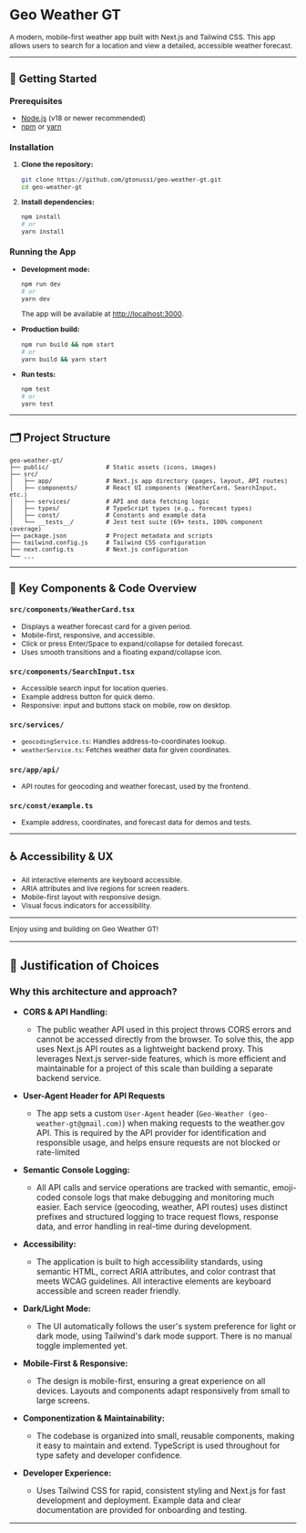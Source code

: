 <div style="font-size: 0.875em">

# Geo Weather GT

A modern, mobile-first weather app built with Next.js and Tailwind CSS. This app allows users to search for a location and view a detailed, accessible weather forecast.

---

## 🚀 Getting Started

### Prerequisites

- [Node.js](https://nodejs.org/) (v18 or newer recommended)
- [npm](https://www.npmjs.com/) or [yarn](https://yarnpkg.com/)

### Installation

1. **Clone the repository:**
   ```sh
   git clone https://github.com/gtonussi/geo-weather-gt.git
   cd geo-weather-gt
   ```
2. **Install dependencies:**
   ```sh
   npm install
   # or
   yarn install
   ```

### Running the App

- **Development mode:**

  ```sh
  npm run dev
  # or
  yarn dev
  ```

  The app will be available at [http://localhost:3000](http://localhost:3000).

- **Production build:**

  ```sh
  npm run build && npm start
  # or
  yarn build && yarn start
  ```

- **Run tests:**
  ```sh
  npm test
  # or
  yarn test
  ```

---

## 🗂️ Project Structure

```
geo-weather-gt/
├── public/                # Static assets (icons, images)
├── src/
│   ├── app/               # Next.js app directory (pages, layout, API routes)
│   ├── components/        # React UI components (WeatherCard, SearchInput, etc.)
│   ├── services/          # API and data fetching logic
│   ├── types/             # TypeScript types (e.g., forecast types)
│   ├── const/             # Constants and example data
│   └── __tests__/         # Jest test suite (69+ tests, 100% component coverage)
├── package.json           # Project metadata and scripts
├── tailwind.config.js     # Tailwind CSS configuration
├── next.config.ts         # Next.js configuration
└── ...
```

---

## 🧩 Key Components & Code Overview

### `src/components/WeatherCard.tsx`

- Displays a weather forecast card for a given period.
- Mobile-first, responsive, and accessible.
- Click or press Enter/Space to expand/collapse for detailed forecast.
- Uses smooth transitions and a floating expand/collapse icon.

### `src/components/SearchInput.tsx`

- Accessible search input for location queries.
- Example address button for quick demo.
- Responsive: input and buttons stack on mobile, row on desktop.

### `src/services/`

- `geocodingService.ts`: Handles address-to-coordinates lookup.
- `weatherService.ts`: Fetches weather data for given coordinates.

### `src/app/api/`

- API routes for geocoding and weather forecast, used by the frontend.

### `src/const/example.ts`

- Example address, coordinates, and forecast data for demos and tests.

---

## ♿ Accessibility & UX

- All interactive elements are keyboard accessible.
- ARIA attributes and live regions for screen readers.
- Mobile-first layout with responsive design.
- Visual focus indicators for accessibility.

---

Enjoy using and building on Geo Weather GT!

</div>

---

## 📝 Justification of Choices

### Why this architecture and approach?

- **CORS & API Handling:**
  - The public weather API used in this project throws CORS errors and cannot be accessed directly from the browser. To solve this, the app uses Next.js API routes as a lightweight backend proxy. This leverages Next.js server-side features, which is more efficient and maintainable for a project of this scale than building a separate backend service.

- **User-Agent Header for API Requests**
  - The app sets a custom `User-Agent` header (`Geo-Weather (geo-weather-gt@gmail.com)`) when making requests to the weather.gov API. This is required by the API provider for identification and responsible usage, and helps ensure requests are not blocked or rate-limited

- **Semantic Console Logging:**
  - All API calls and service operations are tracked with semantic, emoji-coded console logs that make debugging and monitoring much easier. Each service (geocoding, weather, API routes) uses distinct prefixes and structured logging to trace request flows, response data, and error handling in real-time during development.

- **Accessibility:**
  - The application is built to high accessibility standards, using semantic HTML, correct ARIA attributes, and color contrast that meets WCAG guidelines. All interactive elements are keyboard accessible and screen reader friendly.

- **Dark/Light Mode:**
  - The UI automatically follows the user's system preference for light or dark mode, using Tailwind's dark mode support. There is no manual toggle implemented yet.

- **Mobile-First & Responsive:**
  - The design is mobile-first, ensuring a great experience on all devices. Layouts and components adapt responsively from small to large screens.

- **Componentization & Maintainability:**
  - The codebase is organized into small, reusable components, making it easy to maintain and extend. TypeScript is used throughout for type safety and developer confidence.

- **Developer Experience:**
  - Uses Tailwind CSS for rapid, consistent styling and Next.js for fast development and deployment. Example data and clear documentation are provided for onboarding and testing.

---

</div>
